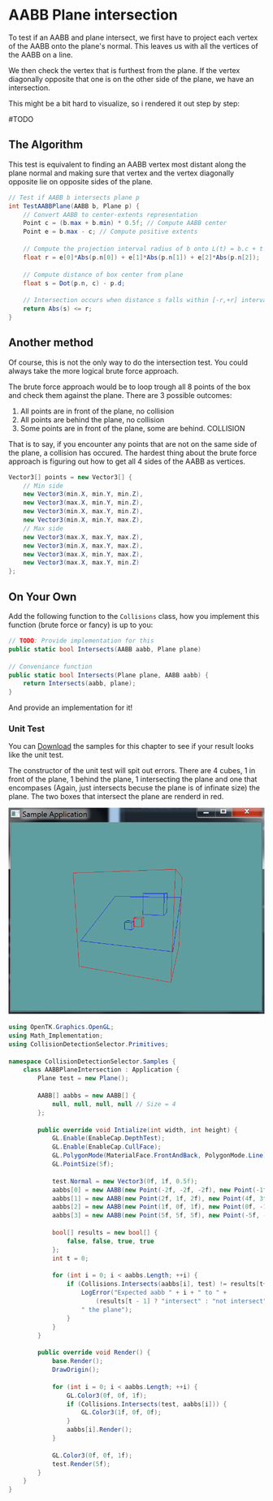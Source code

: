 # AABB Plane intersection

To test if an AABB and plane intersect, we first have to project each vertex of the AABB onto the plane's normal. This leaves us with all the vertices of the AABB on a line.

We then check the vertex that is furthest from the plane. If the vertex diagonally opposite that one is on the other side of the plane, we have an intersection. 

This might be a bit hard to visualize, so i rendered it out step by step:

#TODO

## The Algorithm

This test is equivalent to finding an AABB vertex most distant along the plane
normal and making sure that vertex and the vertex diagonally opposite lie on opposite
sides of the plane.

```cs
// Test if AABB b intersects plane p
int TestAABBPlane(AABB b, Plane p) {
    // Convert AABB to center-extents representation
    Point c = (b.max + b.min) * 0.5f; // Compute AABB center
    Point e = b.max - c; // Compute positive extents
    
    // Compute the projection interval radius of b onto L(t) = b.c + t * p.n
    float r = e[0]*Abs(p.n[0]) + e[1]*Abs(p.n[1]) + e[2]*Abs(p.n[2]);
    
    // Compute distance of box center from plane
    float s = Dot(p.n, c) - p.d;
    
    // Intersection occurs when distance s falls within [-r,+r] interval
    return Abs(s) <= r;
}
```

## Another method

Of course, this is not the only way to do the intersection test. You could always take the more logical brute force approach.

The brute force approach would be to loop trough all 8 points of the box and check them against the plane. There are 3 possible outcomes:

1) All points are in front of the plane, no collision
2) All points are behind the plane, no collision
3) Some points are in front of the plane, some are behind. COLLISION

That is to say, if you encounter any points that are not on the same side of the plane, a collision has occured. The hardest thing about the brute force approach is figuring out how to get all 4 sides of the AABB as vertices.

```cs
Vector3[] points = new Vector3[] {
    // Min side
    new Vector3(min.X, min.Y, min.Z),
    new Vector3(max.X, min.Y, min.Z),
    new Vector3(min.X, max.Y, min.Z),
    new Vector3(min.X, min.Y, max.Z),
    // Max side
    new Vector3(max.X, max.Y, max.Z),
    new Vector3(min.X, max.Y, max.Z),
    new Vector3(max.X, min.Y, max.Z),
    new Vector3(max.X, max.Y, min.Z)
};
```

## On Your Own

Add the following function to the ```Collisions``` class, how you implement this function (brute force or fancy) is up to you:

```cs
// TODO: Provide implementation for this
public static bool Intersects(AABB aabb, Plane plane) 

// Conveniance function
public static bool Intersects(Plane plane, AABB aabb) {
    return Intersects(aabb, plane);
}

```

And provide an implementation for it!

### Unit Test

You can [Download](../Samples/StaticIntersections.rar) the samples for this chapter to see if your result looks like the unit test.

The constructor of the unit test will spit out errors. There are 4 cubes, 1 in front of the plane, 1 behind the plane, 1 intersecting the plane and one that encompases (Again, just intersects becuse the plane is of infinate size) the plane. The two boxes that intersect the plane are renderd in red.

![UNIT](aabb_plane_intersection.png)

```cs
using OpenTK.Graphics.OpenGL;
using Math_Implementation;
using CollisionDetectionSelector.Primitives;

namespace CollisionDetectionSelector.Samples {
    class AABBPlaneIntersection : Application {
        Plane test = new Plane();

        AABB[] aabbs = new AABB[] {
            null, null, null, null // Size = 4
        };

        public override void Intialize(int width, int height) {
            GL.Enable(EnableCap.DepthTest);
            GL.Enable(EnableCap.CullFace);
            GL.PolygonMode(MaterialFace.FrontAndBack, PolygonMode.Line);
            GL.PointSize(5f);

            test.Normal = new Vector3(0f, 1f, 0.5f);
            aabbs[0] = new AABB(new Point(-2f, -2f, -2f), new Point(-1f, -1f, -1f));
            aabbs[1] = new AABB(new Point(2f, 1f, 2f), new Point(4f, 3f, 4f));
            aabbs[2] = new AABB(new Point(1f, 0f, 1f), new Point(0f, -1f, 0f));
            aabbs[3] = new AABB(new Point(5f, 5f, 5f), new Point(-5f, -5f, -5f));

            bool[] results = new bool[] {
                false, false, true, true
            };
            int t = 0;

            for (int i = 0; i < aabbs.Length; ++i) {
                if (Collisions.Intersects(aabbs[i], test) != results[t++]) {
                    LogError("Expected aabb " + i + " to " +
                        (results[t - 1] ? "intersect" : "not intersect") +
                    " the plane");
                }
            }
        }

        public override void Render() {
            base.Render();
            DrawOrigin();

            for (int i = 0; i < aabbs.Length; ++i) {
                GL.Color3(0f, 0f, 1f);
                if (Collisions.Intersects(test, aabbs[i])) {
                    GL.Color3(1f, 0f, 0f);
                }
                aabbs[i].Render();
            }

            GL.Color3(0f, 0f, 1f);
            test.Render(5f);
        }
    }
}
```